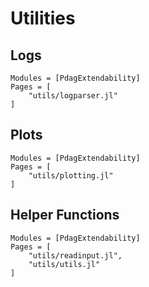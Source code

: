 # Utilities

## Logs

```@autodocs
Modules = [PdagExtendability]
Pages = [
	"utils/logparser.jl"
]
```

## Plots

```@autodocs
Modules = [PdagExtendability]
Pages = [
	"utils/plotting.jl"
]
```

## Helper Functions

```@autodocs
Modules = [PdagExtendability]
Pages = [
	"utils/readinput.jl",
	"utils/utils.jl"
]
```